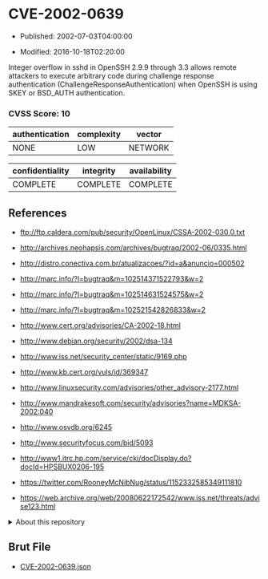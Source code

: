 # CVE-2002-0639

- Published: 2002-07-03T04:00:00

- Modified: 2016-10-18T02:20:00

Integer overflow in sshd in OpenSSH 2.9.9 through 3.3 allows remote attackers to execute arbitrary code during challenge response authentication (ChallengeResponseAuthentication) when OpenSSH is using SKEY or BSD_AUTH authentication.

### CVSS Score: **10**

| authentication | complexity | vector |
| --- | --- | --- |
| NONE | LOW | NETWORK |

| confidentiality | integrity | availability |
| --- | --- | --- |
| COMPLETE | COMPLETE | COMPLETE |

## References

* ftp://ftp.caldera.com/pub/security/OpenLinux/CSSA-2002-030.0.txt

* http://archives.neohapsis.com/archives/bugtraq/2002-06/0335.html

* http://distro.conectiva.com.br/atualizacoes/?id=a&anuncio=000502

* http://marc.info/?l=bugtraq&m=102514371522793&w=2

* http://marc.info/?l=bugtraq&m=102514631524575&w=2

* http://marc.info/?l=bugtraq&m=102521542826833&w=2

* http://www.cert.org/advisories/CA-2002-18.html

* http://www.debian.org/security/2002/dsa-134

* http://www.iss.net/security_center/static/9169.php

* http://www.kb.cert.org/vuls/id/369347

* http://www.linuxsecurity.com/advisories/other_advisory-2177.html

* http://www.mandrakesoft.com/security/advisories?name=MDKSA-2002:040

* http://www.osvdb.org/6245

* http://www.securityfocus.com/bid/5093

* http://www1.itrc.hp.com/service/cki/docDisplay.do?docId=HPSBUX0206-195

* https://twitter.com/RooneyMcNibNug/status/1152332585349111810

* https://web.archive.org/web/20080622172542/www.iss.net/threats/advise123.html

<details>
<summary>About this repository</summary> 

  This repository is part of the project [Live Hack CVE](https://github.com/Live-Hack-CVE). Main website can be found [www.live-hack.org](https://www.live-hack.org) 
  
  Made by [Sn0wAlice](https://github.com/Sn0wAlice) for the people that care about security and need to have a feed of the latest CVEs. Hope you enjoy it, don't forget to star the repo and follow me on [Twitter](https://twitter.com/Sn0wAlice) and [Github](https://github.com/Sn0wAlice). And that is my [personnal website](https://www.alice-snow.me/)

  - [Home Page](https://github.com/Live-Hack-CVE)
  - [Framework](https://github.com/Live-Hack-CVE/cve-framework)
  - [CVE database](https://github.com/Live-Hack-CVE/full_database)
  - [Changelog](https://github.com/Live-Hack-CVE/Changelog)
</details>

## Brut File

* [CVE-2002-0639.json](https://raw.githubusercontent.com/Live-Hack-CVE/full_database/main/cves/2002/CVE-2002-0639.json)

